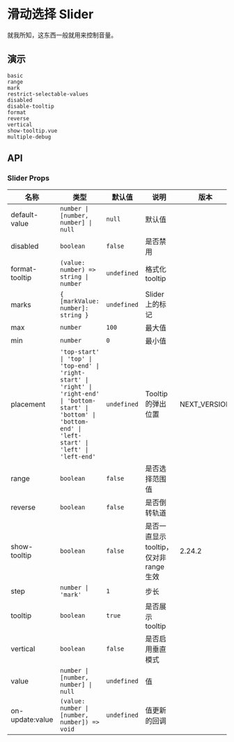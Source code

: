 # 滑动选择 Slider

就我所知，这东西一般就用来控制音量。

## 演示

```demo
basic
range
mark
restrict-selectable-values
disabled
disable-tooltip
format
reverse
vertical
show-tooltip.vue
multiple-debug
```

## API

### Slider Props

| 名称 | 类型 | 默认值 | 说明 | 版本 |
| --- | --- | --- | --- | --- |
| default-value | `number \| [number, number] \| null` | `null` | 默认值 |  |
| disabled | `boolean` | `false` | 是否禁用 |  |
| format-tooltip | `(value: number) => string \| number` | `undefined` | 格式化 tooltip |  |
| marks | `{ [markValue: number]: string }` | `undefined` | Slider 上的标记 |  |
| max | `number` | `100` | 最大值 |  |
| min | `number` | `0` | 最小值 |  |
| placement | `'top-start' \| 'top' \| 'top-end' \| 'right-start' \| 'right' \| 'right-end' \| 'bottom-start' \| 'bottom' \| 'bottom-end' \| 'left-start' \| 'left' \| 'left-end'` | `undefined` | Tooltip 的弹出位置 | NEXT_VERSION |
| range | `boolean` | `false` | 是否选择范围值 |  |
| reverse | `boolean` | `false` | 是否倒转轨道 |  |
| show-tooltip | `boolean` | `false` | 是否一直显示 tooltip，仅对非 range 生效 | 2.24.2 |
| step | `number \| 'mark'` | `1` | 步长 |  |
| tooltip | `boolean` | `true` | 是否展示 tooltip |  |
| vertical | `boolean` | `false` | 是否启用垂直模式 |  |
| value | `number \| [number, number] \| null` | `undefined` | 值 |  |
| on-update:value | `(value: number \| [number, number]) => void` | `undefined` | 值更新的回调 |  |
